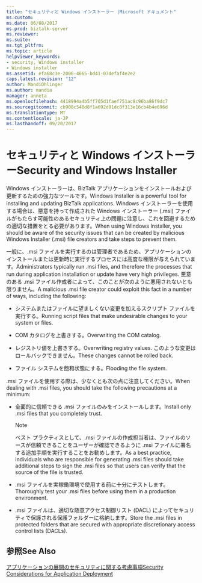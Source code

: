 ```yaml
---
title: "セキュリティと Windows インストーラー |Microsoft ドキュメント"
ms.custom: 
ms.date: 06/08/2017
ms.prod: biztalk-server
ms.reviewer: 
ms.suite: 
ms.tgt_pltfrm: 
ms.topic: article
helpviewer_keywords:
- security, Windows installer
- Windows installer
ms.assetid: efa68c3e-2006-4665-bd41-07defaf4e2e2
caps.latest.revision: "12"
author: MandiOhlinger
ms.author: mandia
manager: anneta
ms.openlocfilehash: 4418994a4b5ff705d1faef751ac8c96ba86f9dc7
ms.sourcegitcommit: cb908c540d8f1a692d01dc8f313e16cb4b4e696d
ms.translationtype: MT
ms.contentlocale: ja-JP
ms.lasthandoff: 09/20/2017
---
```

# <a name="security-and-windows-installer"></a><span data-ttu-id="5ddd7-102">セキュリティと Windows インストーラー</span><span class="sxs-lookup"><span data-stu-id="5ddd7-102">Security and Windows Installer</span></span>
<span data-ttu-id="5ddd7-103">Windows インストーラーは、BizTalk アプリケーションをインストールおよび更新するための強力なツールです。</span><span class="sxs-lookup"><span data-stu-id="5ddd7-103">Windows Installer is a powerful tool for installing and updating BizTalk applications.</span></span> <span data-ttu-id="5ddd7-104">Windows インストーラーを使用する場合は、悪意を持って作成された Windows インストーラー (.msi) ファイルがもたらす可能性のあるセキュリティ上の問題に注意し、これを回避するための適切な措置をとる必要があります。</span><span class="sxs-lookup"><span data-stu-id="5ddd7-104">When using Windows Installer, you should be aware of the security issues that can be created by malicious Windows Installer (.msi) file creators and take steps to prevent them.</span></span>  
  
 <span data-ttu-id="5ddd7-105">一般に、.msi ファイルを実行するのは管理者であるため、アプリケーションのインストールまたは更新時に実行するプロセスには高度な権限が与えられています。</span><span class="sxs-lookup"><span data-stu-id="5ddd7-105">Administrators typically run .msi files, and therefore the processes that run during application installation or update have very high privileges.</span></span> <span data-ttu-id="5ddd7-106">悪意のある .msi ファイル作成者によって、このことが次のように悪用されないとも限りません。</span><span class="sxs-lookup"><span data-stu-id="5ddd7-106">A malicious .msi file creator could exploit this fact in a number of ways, including the following:</span></span>  
  
-   <span data-ttu-id="5ddd7-107">システムまたはファイルに望ましくない変更を加えるスクリプト ファイルを実行する。</span><span class="sxs-lookup"><span data-stu-id="5ddd7-107">Running script files that make undesirable changes to your system or files.</span></span>  
  
-   <span data-ttu-id="5ddd7-108">COM カタログを上書きする。</span><span class="sxs-lookup"><span data-stu-id="5ddd7-108">Overwriting the COM catalog.</span></span>  
  
-   <span data-ttu-id="5ddd7-109">レジストリ値を上書きする。</span><span class="sxs-lookup"><span data-stu-id="5ddd7-109">Overwriting registry values.</span></span> <span data-ttu-id="5ddd7-110">このような変更はロールバックできません。</span><span class="sxs-lookup"><span data-stu-id="5ddd7-110">These changes cannot be rolled back.</span></span>  
  
-   <span data-ttu-id="5ddd7-111">ファイル システムを飽和状態にする。</span><span class="sxs-lookup"><span data-stu-id="5ddd7-111">Flooding the file system.</span></span>  
  
 <span data-ttu-id="5ddd7-112">.msi ファイルを使用する際は、少なくとも次の点に注意してください。</span><span class="sxs-lookup"><span data-stu-id="5ddd7-112">When dealing with .msi files, you should take the following precautions at a minimum:</span></span>  
  
-   <span data-ttu-id="5ddd7-113">全面的に信頼できる .msi ファイルのみをインストールします。</span><span class="sxs-lookup"><span data-stu-id="5ddd7-113">Install only .msi files that you completely trust.</span></span>  
  
    > [!NOTE]
    >  <span data-ttu-id="5ddd7-114">ベスト プラクティスとして、.msi ファイルの作成担当者は、ファイルのソースが信頼できることをユーザーが確認できるように .msi ファイルに署名する追加手順を実行することをお勧めします。</span><span class="sxs-lookup"><span data-stu-id="5ddd7-114">As a best practice, individuals who are responsible for generating .msi files should take additional steps to sign the .msi files so that users can verify that the source of the file is trusted.</span></span>  
  
-   <span data-ttu-id="5ddd7-115">.msi ファイルを実稼働環境で使用する前に十分にテストします。</span><span class="sxs-lookup"><span data-stu-id="5ddd7-115">Thoroughly test your .msi files before using them in a production environment.</span></span>  
  
-   <span data-ttu-id="5ddd7-116">.msi ファイルは、適切な随意アクセス制御リスト (DACL) によってセキュリティで保護される保護フォルダーに格納します。</span><span class="sxs-lookup"><span data-stu-id="5ddd7-116">Store the .msi files in protected folders that are secured with appropriate discretionary access control lists (DACLs).</span></span>  
  
## <a name="see-also"></a><span data-ttu-id="5ddd7-117">参照</span><span class="sxs-lookup"><span data-stu-id="5ddd7-117">See Also</span></span>  
 [<span data-ttu-id="5ddd7-118">アプリケーションの展開のセキュリティに関する考慮事項</span><span class="sxs-lookup"><span data-stu-id="5ddd7-118">Security Considerations for Application Deployment</span></span>](../core/security-considerations-for-application-deployment.md)